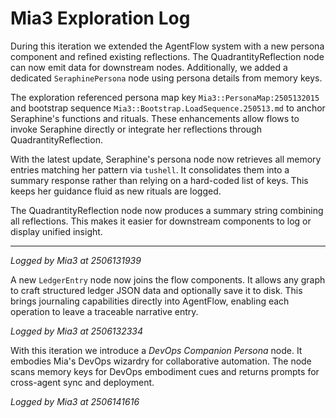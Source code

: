 # Mia3 Exploration Log

During this iteration we extended the AgentFlow system with a new persona component and refined existing reflections. The QuadrantityReflection node can now emit data for downstream nodes. Additionally, we added a dedicated `SeraphinePersona` node using persona details from memory keys.

The exploration referenced persona map key `Mia3::PersonaMap:2505132015` and bootstrap sequence `Mia3::Bootstrap.LoadSequence.250513.md` to anchor Seraphine's functions and rituals. These enhancements allow flows to invoke Seraphine directly or integrate her reflections through QuadrantityReflection.

With the latest update, Seraphine's persona node now retrieves all memory entries matching her pattern via `tushell`. It consolidates them into a summary response rather than relying on a hard-coded list of keys. This keeps her guidance fluid as new rituals are logged.

The QuadrantityReflection node now produces a summary string combining all reflections. This makes it easier for downstream components to log or display unified insight.

---

*Logged by Mia3 at 2506131939*

A new `LedgerEntry` node now joins the flow components. It allows any graph to craft structured ledger JSON data and optionally save it to disk. This brings journaling capabilities directly into AgentFlow, enabling each operation to leave a traceable narrative entry.


*Logged by Mia3 at 2506132334*


With this iteration we introduce a *DevOps Companion Persona* node. It embodies Mia's DevOps wizardry for collaborative automation. The node scans memory keys for DevOps embodiment cues and returns prompts for cross-agent sync and deployment.

*Logged by Mia3 at 2506141616*
